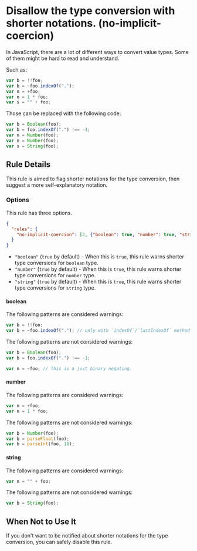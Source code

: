 # Disallow the type conversion with shorter notations. (no-implicit-coercion)

In JavaScript, there are a lot of different ways to convert value types.
Some of them might be hard to read and understand.

Such as:

```js
var b = !!foo;
var b = ~foo.indexOf(".");
var n = +foo;
var n = 1 * foo;
var s = "" + foo;
```

Those can be replaced with the following code:

```js
var b = Boolean(foo);
var b = foo.indexOf(".") !== -1;
var n = Number(foo);
var n = Number(foo);
var s = String(foo);
```

## Rule Details

This rule is aimed to flag shorter notations for the type conversion, then suggest a more self-explanatory notation.

### Options

This rule has three options.

```json
{
  "rules": {
    "no-implicit-coercion": [2, {"boolean": true, "number": true, "string": true}]
  }
}
```

* `"boolean"` (`true` by default) - When this is `true`, this rule warns shorter type conversions for `boolean` type.
* `"number"` (`true` by default) - When this is `true`, this rule warns shorter type conversions for `number` type.
* `"string"` (`true` by default) - When this is `true`, this rule warns shorter type conversions for `string` type.

#### boolean

The following patterns are considered warnings:

```js
var b = !!foo;
var b = ~foo.indexOf("."); // only with `indexOf`/`lastIndexOf` method calling.
```

The following patterns are not considered warnings:

```js
var b = Boolean(foo);
var b = foo.indexOf(".") !== -1;

var n = ~foo; // This is a just binary negating.
```

#### number

The following patterns are considered warnings:

```js
var n = +foo;
var n = 1 * foo;
```

The following patterns are not considered warnings:

```js
var b = Number(foo);
var b = parseFloat(foo);
var b = parseInt(foo, 10);
```

#### string

The following patterns are considered warnings:

```js
var n = "" + foo;
```

The following patterns are not considered warnings:

```js
var b = String(foo);
```

## When Not to Use It

If you don't want to be notified about shorter notations for the type conversion, you can safely disable this rule.
